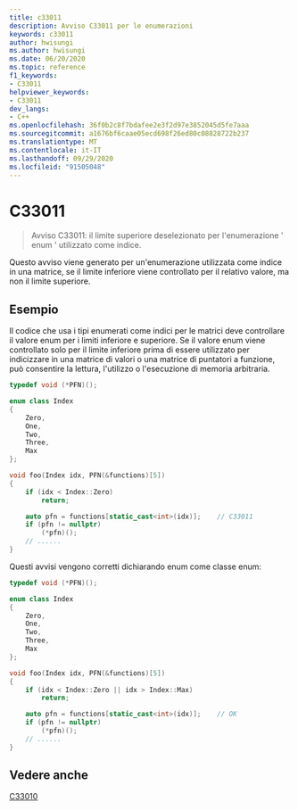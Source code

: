 ```yaml
---
title: c33011
description: Avviso C33011 per le enumerazioni
keywords: c33011
author: hwisungi
ms.author: hwisungi
ms.date: 06/20/2020
ms.topic: reference
f1_keywords:
- C33011
helpviewer_keywords:
- C33011
dev_langs:
- C++
ms.openlocfilehash: 36f0b2c8f7bdafee2e3f2d97e3852045d5fe7aaa
ms.sourcegitcommit: a1676bf6caae05ecd698f26ed80c08828722b237
ms.translationtype: MT
ms.contentlocale: it-IT
ms.lasthandoff: 09/29/2020
ms.locfileid: "91505048"
---
```

# <a name="c33011"></a>C33011

> Avviso C33011: il limite superiore deselezionato per l'enumerazione ' enum ' utilizzato come indice.

Questo avviso viene generato per un'enumerazione utilizzata come indice in una matrice, se il limite inferiore viene controllato per il relativo valore, ma non il limite superiore.

## <a name="example"></a>Esempio

Il codice che usa i tipi enumerati come indici per le matrici deve controllare il valore enum per i limiti inferiore e superiore. Se il valore enum viene controllato solo per il limite inferiore prima di essere utilizzato per indicizzare in una matrice di valori o una matrice di puntatori a funzione, può consentire la lettura, l'utilizzo o l'esecuzione di memoria arbitraria.

```cpp
typedef void (*PFN)();

enum class Index
{
    Zero,
    One,
    Two,
    Three,
    Max
};

void foo(Index idx, PFN(&functions)[5])
{
    if (idx < Index::Zero)
        return;

    auto pfn = functions[static_cast<int>(idx)];    // C33011
    if (pfn != nullptr)
        (*pfn)();
    // ......
}
```

Questi avvisi vengono corretti dichiarando enum come classe enum:

```cpp
typedef void (*PFN)();

enum class Index
{
    Zero,
    One,
    Two,
    Three,
    Max
};

void foo(Index idx, PFN(&functions)[5])
{
    if (idx < Index::Zero || idx > Index::Max)
        return;

    auto pfn = functions[static_cast<int>(idx)];    // OK
    if (pfn != nullptr)
        (*pfn)();
    // ......
}
```

## <a name="see-also"></a>Vedere anche

[C33010](./c33010.md)
